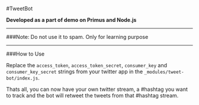 #TweetBot

**Developed as a part of demo on Primus and Node.js**

<hr>

###Note: Do not use it to spam. Only for learning purpose

<hr>

###How to Use

Replace the `access_token`, `access_token_secret`, `consumer_key` and `consumer_key_secret` strings from your twitter app
in the `_modules/tweet-bot/index.js`.

Thats all, you can now have your own twitter stream, a #hashtag you want to track and
the bot will retweet the tweets from that #hashtag stream.